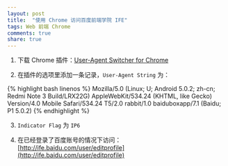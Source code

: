 ```yaml
---
layout: post
title:  "使用 Chrome 访问百度前端学院 IFE"
tags: Web 前端 Chrome
comments: true
share: true
---
```


<p class="lead"></p>

1. 下载 Chrome 插件：[User-Agent Switcher for Chrome](https://chrome.google.com/webstore/detail/user-agent-switcher-for-c/djflhoibgkdhkhhcedjiklpkjnoahfmg)

2. 在插件的选项里添加一条记录，`User-Agent String` 为：

{% highlight bash linenos %}
Mozilla/5.0 (Linux; U; Android 5.0.2; zh-cn; Redmi Note 3 Build/LRX22G) AppleWebKit/534.24 (KHTML, like Gecko) Version/4.0 Mobile Safari/534.24 T5/2.0 rabbit/1.0 baiduboxapp/7.1 (Baidu; P1 5.0.2)
{% endhighlight %}

3. `Indicator Flag` 为 `IP6`

4. 在已经登录了百度账号的情况下访问：[http://ife.baidu.com/user/editprofile](http://ife.baidu.com/user/editprofile) 
